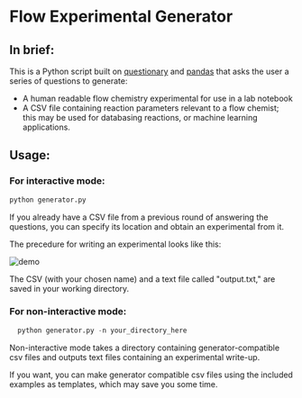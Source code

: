 # Flow Experimental Generator

## In brief:

This is a Python script built on [questionary](https://pypi.org/project/questionary/) and [pandas](https://pypi.org/project/pandas/) that asks the user a series of questions to generate:

*   A human readable flow chemistry experimental for use in a lab notebook
*   A CSV file containing reaction parameters relevant to a flow chemist; this may be used for databasing reactions, or machine learning applications.

## Usage:

### For interactive mode:

```python
python generator.py
```

If you already have a CSV file from a previous round of answering the questions, you can specify its location and obtain an experimental from it. 

The precedure for writing an experimental looks like this:

![demo](https://github.com/user-attachments/assets/4229fac5-2365-4146-9515-2d398d0c81ea)

The CSV (with your chosen name) and a text file called "output.txt," are saved in your working directory.

### For non-interactive mode:

```python
  python generator.py -n your_directory_here
```

Non-interactive mode takes a directory containing generator-compatible csv files and outputs text files containing an experimental write-up. 

If you want, you can make generator compatible csv files using the included examples as templates, which may save you some time.
